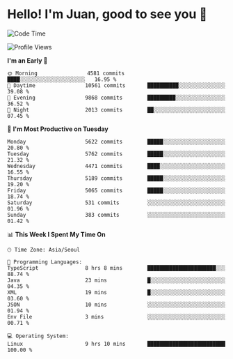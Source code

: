 # Hello! I'm Juan, good to see you 👋

<!--
**Y-k-Y/Y-k-Y** is a ✨ _special_ ✨ repository because its `README.md` (this file) appears on your GitHub profile.

Here are some ideas to get you started:

- 🔭 I’m currently working on ...
- 🌱 I’m currently learning ...
- 👯 I’m looking to collaborate on ...
- 🤔 I’m looking for help with ...
- 💬 Ask me about ...
- 📫 How to reach me: ...
- 😄 Pronouns: ...
- ⚡ Fun fact: ...
-->
<!--
![Profile views](https://gpvc.arturio.dev/Y-k-Y)

[![Omid Nikrah StackOverflow](https://github-readme-stackoverflow.vercel.app/?userID=9517076)](https://stackoverflow.com/users/9517076/i-have-10-fingers)
-->

<!--START_SECTION:waka-->
![Code Time](http://img.shields.io/badge/Code%20Time-1%2C802%20hrs%2015%20mins-blue)

![Profile Views](http://img.shields.io/badge/Profile%20Views-0-blue)

**I'm an Early 🐤** 

```text
🌞 Morning                4581 commits        ████░░░░░░░░░░░░░░░░░░░░░   16.95 % 
🌆 Daytime                10561 commits       ██████████░░░░░░░░░░░░░░░   39.08 % 
🌃 Evening                9868 commits        █████████░░░░░░░░░░░░░░░░   36.52 % 
🌙 Night                  2013 commits        ██░░░░░░░░░░░░░░░░░░░░░░░   07.45 % 
```
📅 **I'm Most Productive on Tuesday** 

```text
Monday                   5622 commits        █████░░░░░░░░░░░░░░░░░░░░   20.80 % 
Tuesday                  5762 commits        █████░░░░░░░░░░░░░░░░░░░░   21.32 % 
Wednesday                4471 commits        ████░░░░░░░░░░░░░░░░░░░░░   16.55 % 
Thursday                 5189 commits        █████░░░░░░░░░░░░░░░░░░░░   19.20 % 
Friday                   5065 commits        █████░░░░░░░░░░░░░░░░░░░░   18.74 % 
Saturday                 531 commits         ░░░░░░░░░░░░░░░░░░░░░░░░░   01.96 % 
Sunday                   383 commits         ░░░░░░░░░░░░░░░░░░░░░░░░░   01.42 % 
```


📊 **This Week I Spent My Time On** 

```text
🕑︎ Time Zone: Asia/Seoul

💬 Programming Languages: 
TypeScript               8 hrs 8 mins        ██████████████████████░░░   88.74 % 
Java                     23 mins             █░░░░░░░░░░░░░░░░░░░░░░░░   04.35 % 
XML                      19 mins             █░░░░░░░░░░░░░░░░░░░░░░░░   03.60 % 
JSON                     10 mins             ░░░░░░░░░░░░░░░░░░░░░░░░░   01.94 % 
Env File                 3 mins              ░░░░░░░░░░░░░░░░░░░░░░░░░   00.71 % 

💻 Operating System: 
Linux                    9 hrs 10 mins       █████████████████████████   100.00 % 
```


<!--END_SECTION:waka-->
